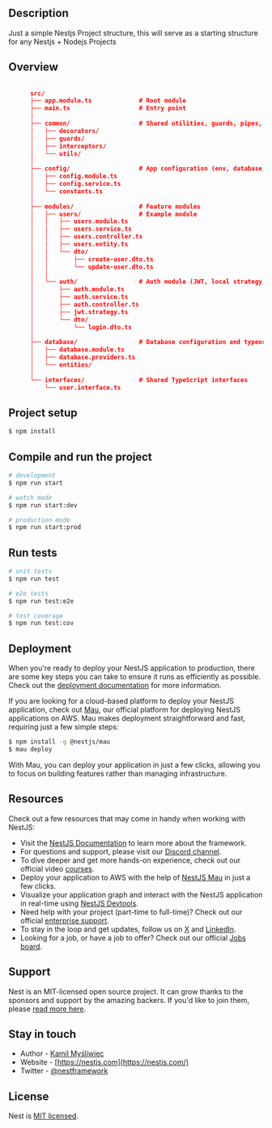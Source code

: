 
## Description

Just a simple Nestjs Project structure, this will serve as a starting structure for any Nestjs + Nodejs Projects

## Overview

```json
      
      src/
      ├── app.module.ts             # Root module
      ├── main.ts                   # Entry point
      │
      ├── common/                   # Shared utilities, guards, pipes, filters, interceptors
      │   ├── decorators/
      │   ├── guards/
      │   ├── interceptors/
      │   └── utils/
      │
      ├── config/                   # App configuration (env, database, etc.)
      │   ├── config.module.ts
      │   ├── config.service.ts
      │   └── constants.ts
      │
      ├── modules/                  # Feature modules
      │   ├── users/                # Example module
      │   │   ├── users.module.ts
      │   │   ├── users.service.ts
      │   │   ├── users.controller.ts
      │   │   ├── users.entity.ts
      │   │   └── dto/
      │   │       ├── create-user.dto.ts
      │   │       └── update-user.dto.ts
      │   │
      │   └── auth/                 # Auth module (JWT, local strategy, etc.)
      │       ├── auth.module.ts
      │       ├── auth.service.ts
      │       ├── auth.controller.ts
      │       ├── jwt.strategy.ts
      │       └── dto/
      │           └── login.dto.ts
      │
      ├── database/                 # Database configuration and typeorm/seeding
      │   ├── database.module.ts
      │   ├── database.providers.ts
      │   └── entities/
      │
      └── interfaces/               # Shared TypeScript interfaces
          └── user.interface.ts

 ```

## Project setup

```bash
$ npm install
```

## Compile and run the project

```bash
# development
$ npm run start

# watch mode
$ npm run start:dev

# production mode
$ npm run start:prod
```

## Run tests

```bash
# unit tests
$ npm run test

# e2e tests
$ npm run test:e2e

# test coverage
$ npm run test:cov
```

## Deployment

When you're ready to deploy your NestJS application to production, there are some key steps you can take to ensure it runs as efficiently as possible. Check out the [deployment documentation](https://docs.nestjs.com/deployment) for more information.

If you are looking for a cloud-based platform to deploy your NestJS application, check out [Mau](https://mau.nestjs.com), our official platform for deploying NestJS applications on AWS. Mau makes deployment straightforward and fast, requiring just a few simple steps:

```bash
$ npm install -g @nestjs/mau
$ mau deploy
```

With Mau, you can deploy your application in just a few clicks, allowing you to focus on building features rather than managing infrastructure.

## Resources

Check out a few resources that may come in handy when working with NestJS:

- Visit the [NestJS Documentation](https://docs.nestjs.com) to learn more about the framework.
- For questions and support, please visit our [Discord channel](https://discord.gg/G7Qnnhy).
- To dive deeper and get more hands-on experience, check out our official video [courses](https://courses.nestjs.com/).
- Deploy your application to AWS with the help of [NestJS Mau](https://mau.nestjs.com) in just a few clicks.
- Visualize your application graph and interact with the NestJS application in real-time using [NestJS Devtools](https://devtools.nestjs.com).
- Need help with your project (part-time to full-time)? Check out our official [enterprise support](https://enterprise.nestjs.com).
- To stay in the loop and get updates, follow us on [X](https://x.com/nestframework) and [LinkedIn](https://linkedin.com/company/nestjs).
- Looking for a job, or have a job to offer? Check out our official [Jobs board](https://jobs.nestjs.com).

## Support

Nest is an MIT-licensed open source project. It can grow thanks to the sponsors and support by the amazing backers. If you'd like to join them, please [read more here](https://docs.nestjs.com/support).

## Stay in touch

- Author - [Kamil Myśliwiec](https://twitter.com/kammysliwiec)
- Website - [https://nestjs.com](https://nestjs.com/)
- Twitter - [@nestframework](https://twitter.com/nestframework)

## License

Nest is [MIT licensed](https://github.com/nestjs/nest/blob/master/LICENSE).
